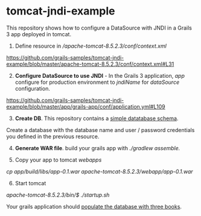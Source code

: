 # tomcat-jndi-example

This repository shows how to configure a DataSource with JNDI in a Grails 3 app deployed in tomcat.

1. Define resource in _/apache-tomcat-8.5.2.3/conf/context.xml_

https://github.com/grails-samples/tomcat-jndi-example/blob/master/apache-tomcat-8.5.2.3/conf/context.xml#L31

2. **Configure DataSource to use JNDI** - In the Grails 3 application, _app_ configure for production environment to _jndiName_ for _dataSource_ configuration.

https://github.com/grails-samples/tomcat-jndi-example/blob/master/app/grails-app/conf/application.yml#L109

3. **Create DB**. This repository contains a [simple datatabase schema](https://github.com/grails-samples/tomcat-jndi-example/blob/master/sql-schema.txt). 

Create a database with the database name and user / password credentials you defined in the previous resource.  

4. **Generate WAR file**. build your grails app with _./gradlew assemble._

5. Copy your app to tomcat _webapps_

_cp app/build/libs/app-0.1.war apache-tomcat-8.5.2.3/webapp/app-0.1.war_


6. Start tomcat

_apache-tomcat-8.5.2.3/bin/$ ./startup.sh_


Your grails application should [populate the database with three books](https://github.com/grails-samples/tomcat-jndi-example/blob/master/app/grails-app/init/jndi/BootStrap.groovy#L6).



